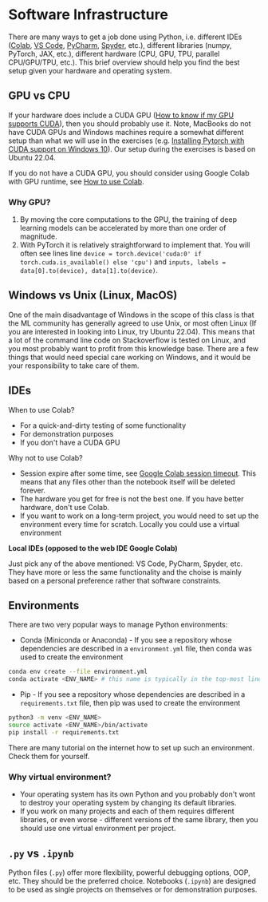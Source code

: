 # Software Infrastructure

There are many ways to get a job done using Python, i.e. different IDEs ([Colab](https://colab.research.google.com/), [VS Code](https://code.visualstudio.com/), [PyCharm](https://www.jetbrains.com/pycharm/), [Spyder](https://www.spyder-ide.org/), etc.), different libraries (numpy, PyTorch, JAX, etc.), different hardware (CPU, GPU, TPU, parallel CPU/GPU/TPU, etc.). This brief overview should help you find the best setup given your hardware and operating system.

## GPU vs CPU

If your hardware does include a CUDA GPU ([How to know if my GPU supports CUDA](https://askubuntu.com/questions/633176/how-to-know-if-my-gpu-supports-cuda)), then you should probably use it. Note, MacBooks do not have CUDA GPUs and Windows machines require a somewhat different setup than what we will use in the exercises (e.g. [Installing Pytorch with CUDA support on Windows 10](https://pub.towardsai.net/installing-pytorch-with-cuda-support-on-windows-10-a38b1134535e)). Our setup during the exercises is based on Ubuntu 22.04.

If you do not have a CUDA GPU, you should consider using Google Colab with GPU runtime, see [How to use Colab](https://web.eecs.umich.edu/~justincj/teaching/eecs442/WI2021/colab.html#:~:text=What%20is%20Colab%3F&text=It%20allows%20you%20to%20use,the%20session%20after%2012%20hours).

### Why GPU?

1. By moving the core computations to the GPU, the training of deep learning models can be accelerated by more than one order of magnitude.
2. With PyTorch it is relatively straightforward to implement that. You will often see lines line `device = torch.device('cuda:0' if torch.cuda.is_available() else 'cpu')` and `inputs, labels = data[0].to(device), data[1].to(device)`.

## Windows vs Unix (Linux, MacOS)

One of the main disadvantage of Windows in the scope of this class is that the ML community has generally agreed to use Unix, or most often Linux (If you are interested in looking into Linux, try Ubuntu 22.04). This means that a lot of the command line code on Stackoverflow is tested on Linux, and you most probably want to profit from this knowledge base. There are a few things that would need special care working on Windows, and it would be your responsibility to take care of them.

## IDEs

When to use Colab?
- For a quick-and-dirty testing of some functionality
- For demonstration purposes
- If you don't have a CUDA GPU

Why not to use Colab?
- Session expire after some time, see [Google Colab session timeout](https://stackoverflow.com/questions/54057011/google-colab-session-timeout). This means that any files other than the notebook itself will be deleted forever.
- The hardware you get for free is not the best one. If you have better hardware, don't use Colab.
- If you want to work on a long-term project, you would need to set up the environment every time for scratch. Locally you could use a virtual environment

**Local IDEs (opposed to the web IDE Google Colab)**

Just pick any of the above mentioned: VS Code, PyCharm, Spyder, etc. They have more or less the same functionality and the choise is mainly based on a personal preference rather that software constraints.

## Environments

There are two very popular ways to manage Python environments:
- Conda (Miniconda or Anaconda) - If you see a repository whose dependencies are described in a `environment.yml` file, then conda was used to create the environment
```bash
conda env create --file environment.yml
conda activate <ENV_NAME> # this name is typically in the top-most line of the .yml file
```
- Pip - If you see a repository whose dependencies are described in a `requirements.txt` file, then pip was used to create the environment
```bash
python3 -m venv <ENV_NAME>
source activate <ENV_NAME>/bin/activate
pip install -r requirements.txt
```
There are many tutorial on the internet how to set up such an environment. Check them for yourself.

### Why virtual environment? 

- Your operating system has its own Python and you probably don't wont to destroy your operating system by changing its default libraries.
- If you work on many projects and each of them requires different libraries, or even worse - different versions of the same library, then you should use one virtual environment per project.

## `.py` vs `.ipynb`

Python files (`.py`) offer more flexibility, powerful debugging options, OOP, etc. They should be the preferred choice. Notebooks (`.ipynb`) are designed to be used as single projects on themselves or for demonstration purposes.
